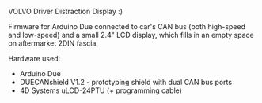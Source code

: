 VOLVO Driver Distraction Display :)

Firmware for Arduino Due connected to car's CAN bus (both high-speed and low-speed)
and a small 2.4" LCD display, which fills in an empty space on aftermarket 2DIN fascia.

Hardware used:

- Arduino Due
- DUECANshield V1.2 - prototyping shield with dual CAN bus ports
- 4D Systems uLCD-24PTU (+ programming cable)
